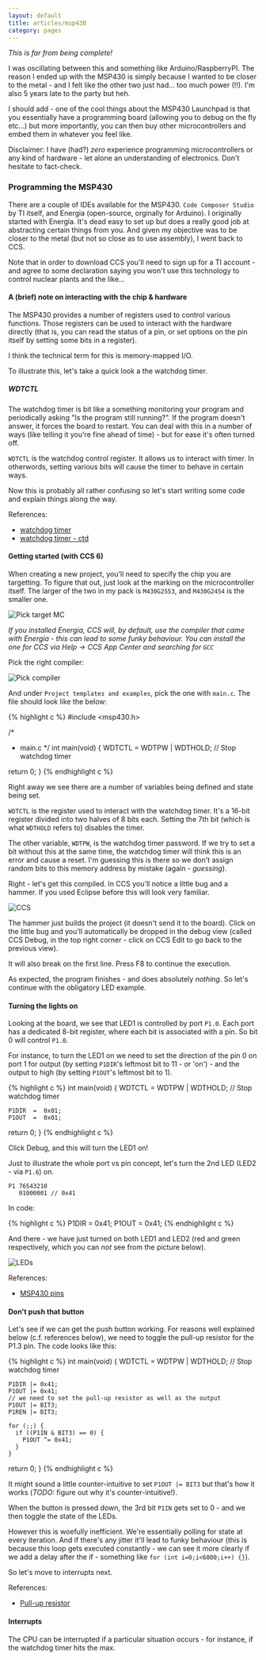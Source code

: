 ```yaml
---
layout: default
title: articles/msp430
category: pages
---
```


_This is far from being complete!_

I was oscillating between this and something like Arduino/RaspberryPI. The reason I ended up with the MSP430 is simply because I wanted to be closer to the metal - and I felt like the other two just had... too much power (!!). I'm also 5 years late to the party but heh.

I should add - one of the cool things about the MSP430 Launchpad is that you essentially have a programming board (allowing you to debug on the fly etc...) but more importantly, you can then buy other microcontrollers and embed them in whatever you feel like.

Disclaimer: I have (had?) *zero* experience programming microcontrollers or any kind of hardware - let alone an understanding of electronics. Don't hesitate to fact-check.

### Programming the MSP430

There are a couple of IDEs available for the MSP430. `Code Composer Studio` by TI itself, and Energia (open-source, orginally for Arduino). I originally started with Energia. It's dead easy to set up but does a really good job at abstracting certain things from you. And given my objective was to be closer to the metal (but not so close as to use assembly), I went back to CCS.

Note that in order to download CCS you'll need to sign up for a TI account - and agree to some declaration saying you won't use this technology to control nuclear plants and the like...

#### A (brief) note on interacting with the chip & hardware

The MSP430 provides a number of registers used to control various functions. Those registers can be used to interact with the hardware directly (that is, you can read the status of a pin, or set options on the pin itself by setting some bits in a register). 

I think the technical term for this is memory-mapped I/O. 

To illustrate this, let's take a quick look a the watchdog timer.

##### WDTCTL

The watchdog timer is bit like a something monitoring your program and periodically asking "Is the program still running?". If the program doesn't answer, it forces the board to restart. You can deal with this in a number of ways (like telling it you're fine ahead of time) - but for ease it's often turned off.


`WDTCTL` is the watchdog control register. It allows us to interact with timer. In otherwords, setting various bits will cause the timer to behave in certain ways.

Now this is probably all rather confusing so let's start writing some code and explain things along the way.

References:

  * [watchdog timer](http://electronics.stackexchange.com/questions/120984/why-do-programs-stop-watchdog-timer-on-msp430)
  * [watchdog timer - ctd](https://msuraj.wordpress.com/tag/msp430-watchdog/)

#### Getting started (with CCS 6)

When creating a new project, you'll need to specify the chip you are targetting. To figure that out, just look at the marking on the microcontroller itself. The larger of the two in my pack is `M430G2553`, and `M430G2454` is the smaller one.

![Pick target MC](../images/msp430/ccs6_new_project1.PNG)

_If you installed Energia, CCS will, by default, use the compiler that came with Energia - this can lead to some funky behaviour. You can install the one for CCS via Help -> CCS App Center and searching for `GCC`_

Pick the right compiler:

![Pick compiler](../images/msp430/ccs6_choose_compiler.png)

And under `Project templates and examples`, pick the one with `main.c`. The file should look like the below:

{% highlight c %}
#include <msp430.h> 

/*
 * main.c
 */
int main(void) {
    WDTCTL = WDTPW | WDTHOLD; // Stop watchdog timer
  
  return 0;
}
{% endhighlight c %}

Right away we see there are a number of variables being defined and state being set.

`WDTCTL` is the register used to interact with the watchdog timer. It's a 16-bit register divided into two halves of 8 bits each. Setting the 7th bit (which is what `WDTHOLD` refers to) disables the timer.

The other variable, `WDTPW`, is the watchdog timer password. If we try to set a bit without this at the same time, the watchdog timer will think this is an error and cause a reset. I'm guessing this is there so we don't assign random bits to this memory address by mistake (again - *guessing*).

Right - let's get this compiled. In CCS you'll notice a little bug and a hammer. If you used Eclipse before this will look very familiar.

![CCS](../images/msp430/ccs6_debug_build.PNG)

The hammer just builds the project (it doesn't send it to the board). Click on the little bug and you'll automatically be dropped in the debug view (called CCS Debug, in the top right corner - click on CCS Edit to go back to the previous view).

It will also break on the first line. Press F8 to continue the execution.

As expected, the program finishes - and does absolutely *nothing*. So let's continue with the obligatory LED example.

#### Turning the lights on

Looking at the board, we see that LED1 is controlled by port `P1.0`. Each port has a dedicated 8-bit register, where each bit is associated with a pin. So bit 0 will control `P1.0`.

For instance, to turn the LED1 on we need to set the direction of the pin 0 on port 1 for output (by setting `P1DIR`'s leftmost bit to 11 - or 'on') - and the output to high (by setting `P1OUT`'s leftmost bit to 1).

{% highlight c %}
int main(void) {
    WDTCTL = WDTPW | WDTHOLD; // Stop watchdog timer
  
    P1DIR  =  0x01;
    P1OUT  =  0x01;

  return 0;
}
{% endhighlight c %}

Click Debug, and this will turn the LED1 on!

Just to illustrate the whole port vs pin concept, let's turn the 2nd LED (LED2 - via `P1.6`) on.

    P1 76543210
       01000001 // 0x41

In code:

{% highlight c %}
    P1DIR  =  0x41;
    P1OUT  =  0x41;
{% endhighlight c %}

And there - we have just turned on both LED1 and LED2 (red and green respectively, which you can *not* see from the picture below).

![LEDs](../images/msp430/msp430_led1_and_led2.PNG)

References:

  * [MSP430 pins](http://processors.wiki.ti.com/index.php/Digital_I/O_(MSP430))

#### Don't push that button

Let's see if we can get the push button working. For reasons well explained below (c.f. references below), we need to toggle the pull-up resistor for the P1.3 pin. The code looks like this:

{% highlight c %}
int main(void) {
    WDTCTL = WDTPW | WDTHOLD; // Stop watchdog timer
  
    P1DIR |= 0x41;
    P1OUT |= 0x41;
    // we need to set the pull-up resistor as well as the output
    P1OUT |= BIT3;
    P1REN |= BIT3;

    for (;;) {
      if ((P1IN & BIT3) == 0) {
        P1OUT ^= 0x41;
      }
    }

  return 0;
}
{% endhighlight c %}

It might sound a little counter-intuitive to set `P1OUT |= BIT3` but that's how it works (_TODO:_ figure out why it's counter-intuitive!).

When the button is pressed down, the 3rd bit `P1IN` gets set to 0 - and we then toggle the state of the LEDs.

However this is woefully inefficient. We're essentially polling for state at every iteration. And if there's any jitter it'll lead to funky behaviour (this is because this loop gets executed constantly - we can see it more clearly if we add a delay after the if - something like `for (int i=0;i<6000;i++) {}`).

So let's move to interrupts next.

References:

  * [Pull-up resistor](https://learn.sparkfun.com/tutorials/pull-up-resistors)

#### Interrupts

The CPU can be interrupted if a particular situation occurs - for instance, if the watchdog timer hits the max.

